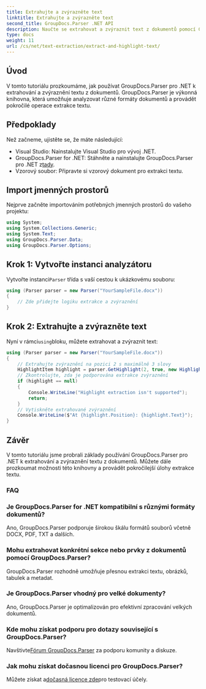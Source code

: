 ```yaml
---
title: Extrahujte a zvýrazněte text
linktitle: Extrahujte a zvýrazněte text
second_title: GroupDocs.Parser .NET API
description: Naučte se extrahovat a zvýraznit text z dokumentů pomocí GroupDocs.Parser for .NET. Snadné kroky pro efektivní extrakci textu ve vašich projektech .NET.
type: docs
weight: 11
url: /cs/net/text-extraction/extract-and-highlight-text/
---
```

## Úvod
V tomto tutoriálu prozkoumáme, jak používat GroupDocs.Parser pro .NET k extrahování a zvýraznění textu z dokumentů. GroupDocs.Parser je výkonná knihovna, která umožňuje analyzovat různé formáty dokumentů a provádět pokročilé operace extrakce textu.
## Předpoklady
Než začneme, ujistěte se, že máte následující:
- Visual Studio: Nainstalujte Visual Studio pro vývoj .NET.
-  GroupDocs.Parser for .NET: Stáhněte a nainstalujte GroupDocs.Parser pro .NET z[tady](https://releases.groupdocs.com/parser/net/).
- Vzorový soubor: Připravte si vzorový dokument pro extrakci textu.

## Import jmenných prostorů
Nejprve začněte importováním potřebných jmenných prostorů do vašeho projektu:
```csharp
using System;
using System.Collections.Generic;
using System.Text;
using GroupDocs.Parser.Data;
using GroupDocs.Parser.Options;
```
## Krok 1: Vytvořte instanci analyzátoru
 Vytvořte instanci`Parser` třída s vaší cestou k ukázkovému souboru:
```csharp
using (Parser parser = new Parser("YourSampleFile.docx"))
{
    // Zde přidejte logiku extrakce a zvýraznění
}
```
## Krok 2: Extrahujte a zvýrazněte text
 Nyní v rámci`using`bloku, můžete extrahovat a zvýraznit text:
```csharp
using (Parser parser = new Parser("YourSampleFile.docx"))
{
    // Extrahujte zvýraznění na pozici 2 s maximálně 3 slovy
    HighlightItem highlight = parser.GetHighlight(2, true, new HighlightOptions(3));
    // Zkontrolujte, zda je podporována extrakce zvýraznění
    if (highlight == null)
    {
        Console.WriteLine("Highlight extraction isn't supported");
        return;
    }
    // Vytiskněte extrahované zvýraznění
    Console.WriteLine($"At {highlight.Position}: {highlight.Text}");
}
```

## Závěr
V tomto tutoriálu jsme probrali základy používání GroupDocs.Parser pro .NET k extrahování a zvýraznění textu z dokumentů. Můžete dále prozkoumat možnosti této knihovny a provádět pokročilejší úlohy extrakce textu.

### FAQ
### Je GroupDocs.Parser for .NET kompatibilní s různými formáty dokumentů?
Ano, GroupDocs.Parser podporuje širokou škálu formátů souborů včetně DOCX, PDF, TXT a dalších.
### Mohu extrahovat konkrétní sekce nebo prvky z dokumentů pomocí GroupDocs.Parser?
GroupDocs.Parser rozhodně umožňuje přesnou extrakci textu, obrázků, tabulek a metadat.
### Je GroupDocs.Parser vhodný pro velké dokumenty?
Ano, GroupDocs.Parser je optimalizován pro efektivní zpracování velkých dokumentů.
### Kde mohu získat podporu pro dotazy související s GroupDocs.Parser?
 Navštivte[Fórum GroupDocs.Parser](https://forum.groupdocs.com/c/parser/17) za podporu komunity a diskuze.
### Jak mohu získat dočasnou licenci pro GroupDocs.Parser?
 Můžete získat a[dočasná licence zde](https://purchase.groupdocs.com/temporary-license/)pro testovací účely.